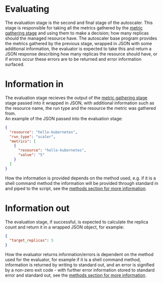 # Evaluating

The evaluation stage is the second and final stage of the autoscaler. This stage is responsible for 
taking all the metrics gathered by the [metric gathering stage](../metric-gathering) and using them 
to make a decision; how many replicas should the managed resource have. The autoscaler base program 
provides the metrics gathered by the previous stage, wrapped in JSON with some additional 
information, the evaluator is expected to take this and return a JSON response describing how 
many replicas the resource should have, or if errors occur these errors are to be returned and 
error information surfaced.

# Information in

The evaluation stage recieves the output of the [metric gathering stage](../metric-gathering) stage 
passed into it wrapped in JSON, with additional information such as the resource name, the run type 
and the resource the metric was gathered from.  
An example of the JSON passed into the evaluation stage:
```json
{
  "resource": "hello-kubernetes",
  "run_type": "scaler",
  "metrics": [
    {
      "resource": "hello-kubernetes",
      "value": "5"
    }
  ]
}
```
How the information is provided depends on the method used, e.g. if it is a shell
command method the information will be provided through standard in and piped to the script, see
the [methods section for more information](../methods).

# Information out

The evaluation stage, if successful, is expected to calculate the replica count and return it 
in a wrapped JSON object, for example:
```json
{
  "target_replicas": 5
}
```

How the evaluator returns information/errors is dependent on the method used for the evaluator, 
for example if it is a shell command method, information is returned by writing to 
standard out, and an error is signified by a non-zero exit code - with further error information 
stored to standard error and standard out, see the [methods section for more information](../methods).
